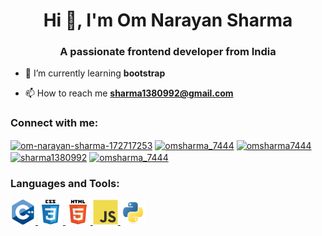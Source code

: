 <h1 align="center">Hi 👋, I'm Om Narayan Sharma</h1>
<h3 align="center">A passionate frontend developer from India</h3>

- 🌱 I’m currently learning **bootstrap**

- 📫 How to reach me **sharma1380992@gmail.com**

<h3 align="left">Connect with me:</h3>
<p align="left">
<a href="https://linkedin.com/in/om-narayan-sharma-172717253" target="blank"><img align="center" src="https://raw.githubusercontent.com/rahuldkjain/github-profile-readme-generator/master/src/images/icons/Social/linked-in-alt.svg" alt="om-narayan-sharma-172717253" height="30" width="40" /></a>
<a href="https://instagram.com/omsharma_7444" target="blank"><img align="center" src="https://raw.githubusercontent.com/rahuldkjain/github-profile-readme-generator/master/src/images/icons/Social/instagram.svg" alt="omsharma_7444" height="30" width="40" /></a>
<a href="https://www.codechef.com/users/omsharma7444" target="blank"><img align="center" src="https://cdn.jsdelivr.net/npm/simple-icons@3.1.0/icons/codechef.svg" alt="omsharma7444" height="30" width="40" /></a>
<a href="https://codeforces.com/profile/sharma1380992" target="blank"><img align="center" src="https://raw.githubusercontent.com/rahuldkjain/github-profile-readme-generator/master/src/images/icons/Social/codeforces.svg" alt="sharma1380992" height="30" width="40" /></a>
<a href="https://www.leetcode.com/omsharma_7444" target="blank"><img align="center" src="https://raw.githubusercontent.com/rahuldkjain/github-profile-readme-generator/master/src/images/icons/Social/leet-code.svg" alt="omsharma_7444" height="30" width="40" /></a>
</p>

<h3 align="left">Languages and Tools:</h3>
<p align="left"> <a href="https://www.w3schools.com/cpp/" target="_blank" rel="noreferrer"> <img src="https://raw.githubusercontent.com/devicons/devicon/master/icons/cplusplus/cplusplus-original.svg" alt="cplusplus" width="40" height="40"/> </a> <a href="https://www.w3schools.com/css/" target="_blank" rel="noreferrer"> <img src="https://raw.githubusercontent.com/devicons/devicon/master/icons/css3/css3-original-wordmark.svg" alt="css3" width="40" height="40"/> </a> <a href="https://www.w3.org/html/" target="_blank" rel="noreferrer"> <img src="https://raw.githubusercontent.com/devicons/devicon/master/icons/html5/html5-original-wordmark.svg" alt="html5" width="40" height="40"/> </a> <a href="https://developer.mozilla.org/en-US/docs/Web/JavaScript" target="_blank" rel="noreferrer"> <img src="https://raw.githubusercontent.com/devicons/devicon/master/icons/javascript/javascript-original.svg" alt="javascript" width="40" height="40"/> </a> <a href="https://www.python.org" target="_blank" rel="noreferrer"> <img src="https://raw.githubusercontent.com/devicons/devicon/master/icons/python/python-original.svg" alt="python" width="40" height="40"/> </a> </p>
